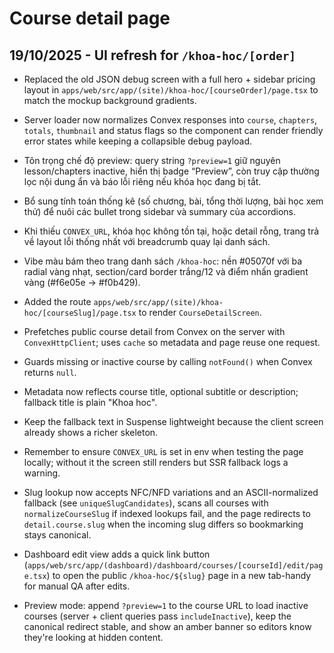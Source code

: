 # Course detail page

## 19/10/2025 - UI refresh for `/khoa-hoc/[order]`

- Replaced the old JSON debug screen with a full hero + sidebar pricing layout in `apps/web/src/app/(site)/khoa-hoc/[courseOrder]/page.tsx` to match the mockup background gradients.
- Server loader now normalizes Convex responses into `course`, `chapters`, `totals`, `thumbnail` and status flags so the component can render friendly error states while keeping a collapsible debug payload.
- Tôn trọng chế độ preview: query string `?preview=1` giữ nguyên lesson/chapters inactive, hiển thị badge “Preview”, còn truy cập thường lọc nội dung ẩn và báo lỗi riêng nếu khóa học đang bị tắt.
- Bổ sung tính toán thống kê (số chương, bài, tổng thời lượng, bài học xem thử) để nuôi các bullet trong sidebar và summary của accordions.
- Khi thiếu `CONVEX_URL`, khóa học không tồn tại, hoặc detail rỗng, trang trả về layout lỗi thống nhất với breadcrumb quay lại danh sách.
- Vibe màu bám theo trang danh sách `/khoa-hoc`: nền #05070f với ba radial vàng nhạt, section/card border trắng/12 và điểm nhấn gradient vàng (#f6e05e → #f0b429).

- Added the route `apps/web/src/app/(site)/khoa-hoc/[courseSlug]/page.tsx` to render `CourseDetailScreen`.
- Prefetches public course detail from Convex on the server with `ConvexHttpClient`; uses `cache` so metadata and page reuse one request.
- Guards missing or inactive course by calling `notFound()` when Convex returns `null`.
- Metadata now reflects course title, optional subtitle or description; fallback title is plain "Khoa hoc".
- Keep the fallback text in Suspense lightweight because the client screen already shows a richer skeleton.
- Remember to ensure `CONVEX_URL` is set in env when testing the page locally; without it the screen still renders but SSR fallback logs a warning.
- Slug lookup now accepts NFC/NFD variations and an ASCII-normalized fallback (see `uniqueSlugCandidates`), scans all courses with `normalizeCourseSlug` if indexed lookups fail, and the page redirects to `detail.course.slug` when the incoming slug differs so bookmarking stays canonical.
- Dashboard edit view adds a quick link button (`apps/web/src/app/(dashboard)/dashboard/courses/[courseId]/edit/page.tsx`) to open the public `/khoa-hoc/${slug}` page in a new tab-handy for manual QA after edits.
- Preview mode: append `?preview=1` to the course URL to load inactive courses (server + client queries pass `includeInactive`), keep the canonical redirect stable, and show an amber banner so editors know they're looking at hidden content.
